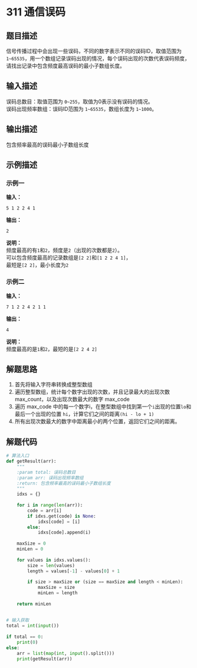 # 311 通信误码

## 题目描述
信号传播过程中会出现一些误码，不同的数字表示不同的误码ID，取值范围为`1~65535`，用一个数组记录误码出现的情况，每个误码出现的次数代表误码频度，请找出记录中包含频度最高误码的最小子数组长度。

## 输入描述
误码总数目：取值范围为 `0~255`，取值为0表示没有误码的情况。  
误码出现频率数组：误码ID范围为 `1~65535`，数组长度为 `1~1000`。

## 输出描述
包含频率最高的误码最小子数组长度

## 示例描述

### 示例一
**输入：**
```shell
5 1 2 2 4 1
```

**输出：**
```shell
2
```

**说明：**  
频度最高的有`1`和`2`，频度是`2`（出现的次数都是`2`）。  
可以包含频度最高的记录数组是`[2 2]`和`[1 2 2 4 1]`，  
最短是`[2 2]`，最小长度为`2`
### 示例二
**输入：**
```shell
7 1 2 2 4 2 1 1
```

**输出：**
```shell
4
```

**说明：**  
频度最高的是`1`和`2`，最短的是`[2 2 4 2]`

## 解题思路
1. 首先将输入字符串转换成整型数组
2. 遍历整型数组，统计每个数字出现的次数，并且记录最大的出现次数 max_count，以及出现次数最大的数字 max_code
3. 遍历 max_code 中的每一个数字i，在整型数组中找到第一个`i`出现的位置`lo`和最后一个出现的位置 `hi`，计算它们之间的距离`(hi - lo + 1)`
4. 所有出现次数最大的数字中距离最小的两个位置，返回它们之间的距离。

## 解题代码

```python
# 算法入口
def getResult(arr):
    """
    :param total: 误码总数目
    :param arr: 误码出现频率数组
    :return: 包含频率最高的误码最小子数组长度
    """
    idxs = {}
 
    for i in range(len(arr)):
        code = arr[i]
        if idxs.get(code) is None:
            idxs[code] = [i]
        else:
            idxs[code].append(i)
 
    maxSize = 0
    minLen = 0
 
    for values in idxs.values():
        size = len(values)
        length = values[-1] - values[0] + 1
 
        if size > maxSize or (size == maxSize and length < minLen):
            maxSize = size
            minLen = length
 
    return minLen
 
 
# 输入获取
total = int(input())
 
if total == 0:
    print(0)
else:
    arr = list(map(int, input().split()))
    print(getResult(arr))
```
